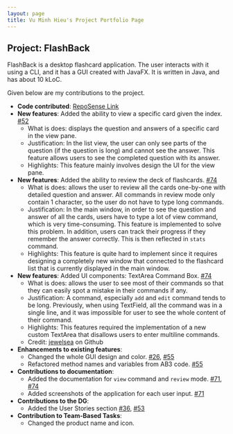 ```yaml
---
layout: page
title: Vu Minh Hieu's Project Portfolio Page
---
```


## Project: FlashBack

FlashBack is a desktop flashcard application. The user interacts with it using a CLI, and it has a GUI created with JavaFX. It is written in Java, and has about 10 kLoC.

Given below are my contributions to the project.

* **Code contributed**: [RepoSense Link](https://nus-cs2103-ay2021s2.github.io/tp-dashboard/?search=&sort=groupTitle&sortWithin=title&timeframe=commit&mergegroup=&groupSelect=groupByRepos&breakdown=true&checkedFileTypes=docs~functional-code~test-code~other&since=&tabOpen=true&tabType=authorship&tabAuthor=vuminhhieunus2019&tabRepo=AY2021S2-CS2103T-T13-3%2Ftp%5Bmaster%5D&authorshipIsMergeGroup=false&authorshipFileTypes=docs~functional-code~test-code&authorshipIsBinaryFileTypeChecked=false)
* **New features**: Added the ability to view a specific card given the index. [#52](https://github.com/AY2021S2-CS2103T-T13-3/tp/pull/52)
    * What is does: displays the question and answers of a specific card in the view pane.
    * Justification: In the list view, the user can only see parts of the question (if the question is long) and cannot see the answer. This feature allows users to see the completed question with its answer.
    * Highlights: This feature mainly involves design the UI for the view pane.
* **New features**: Added the ability to review the deck of flashcards. [#74](https://github.com/AY2021S2-CS2103T-T13-3/tp/pull/74)
    * What is does: allows the user to review all the cards one-by-one with detailed question and answer. All commands in review mode only contain 1 character, so the user do not have to type long commands.
    * Justification: In the main window, in order to see the question and answer of all the cards, users have to type a lot of view command, which is very time-consuming. This feature is implemented to solve this problem. In addition, users can track their progress if they remember the answer correctly. This is then reflected in `stats` command.
    * Highlights: This feature is quite hard to implement since it requires designing a completely new window that connected to the flashcard list that is currently displayed in the main window.
* **New features**: Added UI components: TextArea Command Box. [#74](https://github.com/AY2021S2-CS2103T-T13-3/tp/pull/74)
    * What is does: allows the user to see most of their commands so that they can easily spot a mistake in their commands if any.
    * Justification: A command, especially `add` and `edit` command tends to be long. Previously, when using TextField, all the command was in a single line, and it was impossible for user to see the whole content of their command.
    * Highlights: This features required the implementation of a new custom TextArea that disallows users to enter multiline commands.
    * Credit: [jewelsea](https://gist.github.com/jewelsea/5624145) on Github
* **Enhancements to existing features**: 
    * Changed the whole GUI design and color. [#26](https://github.com/AY2021S2-CS2103T-T13-3/tp/pull/26), [#55](https://github.com/AY2021S2-CS2103T-T13-3/tp/pull/55)
    * Refactored method names and variables from AB3 code. [#55](https://github.com/AY2021S2-CS2103T-T13-3/tp/pull/55)
* **Contributions to documentation**:
    * Added the documentation for `view` command and `review` mode. [#71](https://github.com/AY2021S2-CS2103T-T13-3/tp/pull/71), [#74](https://github.com/AY2021S2-CS2103T-T13-3/tp/pull/74)
    * Added screenshots of the application for each user input. [#71](https://github.com/AY2021S2-CS2103T-T13-3/tp/pull/71)
* **Contributions to the DG**:
    * Added the User Stories section [#36](https://github.com/AY2021S2-CS2103T-T13-3/tp/pull/36), [#53](https://github.com/AY2021S2-CS2103T-T13-3/tp/pull/53)
* **Contribution to Team-Based Tasks**:
    * Changed the product name and icon.
